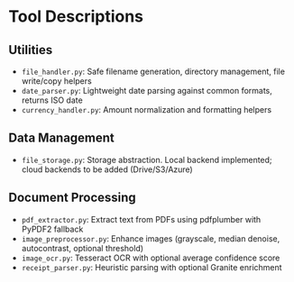 # Tool Descriptions

## Utilities
- `file_handler.py`: Safe filename generation, directory management, file write/copy helpers
- `date_parser.py`: Lightweight date parsing against common formats, returns ISO date
- `currency_handler.py`: Amount normalization and formatting helpers

## Data Management
- `file_storage.py`: Storage abstraction. Local backend implemented; cloud backends to be added (Drive/S3/Azure)

## Document Processing
- `pdf_extractor.py`: Extract text from PDFs using pdfplumber with PyPDF2 fallback
- `image_preprocessor.py`: Enhance images (grayscale, median denoise, autocontrast, optional threshold)
- `image_ocr.py`: Tesseract OCR with optional average confidence score
- `receipt_parser.py`: Heuristic parsing with optional Granite enrichment
